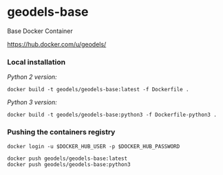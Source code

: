 # geodels-base

Base Docker Container

https://hub.docker.com/u/geodels/


### Local installation

*Python 2 version:*

```
docker build -t geodels/geodels-base:latest -f Dockerfile .
```

*Python 3 version:*
```
docker build -t geodels/geodels-base:python3 -f Dockerfile-python3 .
```

### Pushing the containers registry

```
docker login -u $DOCKER_HUB_USER -p $DOCKER_HUB_PASSWORD
```

```
docker push geodels/geodels-base:latest
docker push geodels/geodels-base:python3
```
